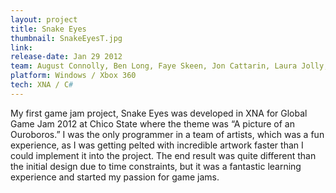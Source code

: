 ```yaml
---
layout: project
title: Snake Eyes
thumbnail: SnakeEyesT.jpg
link:
release-date: Jan 29 2012
team: August Connolly, Ben Long, Faye Skeen, Jon Cattarin, Laura Jolly, Leif Dahl
platform: Windows / Xbox 360
tech: XNA / C#
---
```


My first game jam project, Snake Eyes was developed in XNA for Global Game Jam 2012 at Chico State where the theme was “A picture of an Ouroboros.” I was the only programmer in a team of artists, which was a fun experience, as I was getting pelted with incredible artwork faster than I could implement it into the project. The end result was quite different than the initial design due to time constraints, but it was a fantastic learning experience and started my passion for game jams.